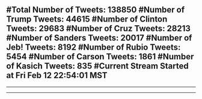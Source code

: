 #Total Number of Tweets: 138850 
#Number of Trump Tweets: 44615
#Number of Clinton Tweets: 29683
#Number of Cruz Tweets: 28213
#Number of Sanders Tweets: 20017
#Number of Jeb! Tweets: 8192
#Number of Rubio Tweets: 5454
#Number of Carson Tweets: 1861
#Number of Kasich Tweets: 835
#Current Stream Started at Fri Feb 12 22:54:01 MST
---
---
---
